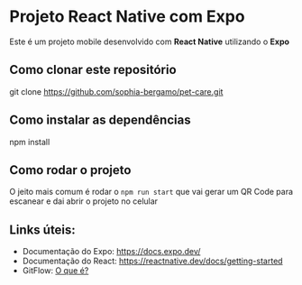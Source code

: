 # Projeto React Native com Expo

Este é um projeto mobile desenvolvido com **React Native** utilizando o **Expo**

## Como clonar este repositório

git clone https://github.com/sophia-bergamo/pet-care.git

## Como instalar as dependências

npm install

## Como rodar o projeto

O jeito mais comum é rodar o ```npm run start``` que vai gerar um QR Code para escanear e dai abrir o projeto no celular

## Links úteis:

- Documentação do Expo: https://docs.expo.dev/
- Documentação do React: https://reactnative.dev/docs/getting-started
- GitFlow: [O que é?](https://www.alura.com.br/artigos/git-flow-o-que-e-como-quando-utilizar?srsltid=AfmBOoq5xNwHphWYo8Je04DPiGnWK2scJ4_njNTKuefquiLee8hxbHRp)